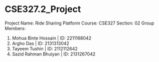 # CSE327.2_Project
Project Name: Ride Sharing Platform
Course: CSE327
Section: 02
Group Members:
1. Mohua Binte Hossain  | ID: 2211168042
2. Argho Das            | ID: 2131313042
3. Tayeem Tushin        | ID: 2112112642
4. Sazid Rahman Bhuiyan | ID: 2131267042
